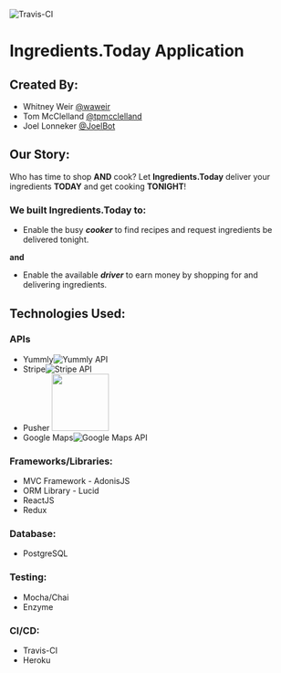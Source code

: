![Travis-CI](https://api.travis-ci.org/tpmcclelland/ironyard-final-project.svg?branch=master)
# Ingredients.Today Application

## Created By:
- Whitney Weir [@waweir](https://github.com/waweir)
- Tom McClelland [@tpmcclelland](https://github.com/tpmcclelland/)
- Joel Lonneker [@JoelBot](https://github.com/JoelBot)

## Our Story:
Who has time to shop **AND** cook?  Let **Ingredients.Today** deliver your ingredients **TODAY** and get cooking **TONIGHT**!
### We built Ingredients.Today to:
- Enable the busy **_cooker_** to find recipes and request ingredients be delivered tonight.

**and** 

- Enable the available **_driver_** to earn money by shopping for and delivering ingredients.

## Technologies Used:
### APIs
- Yummly![Yummly API](http://s.yumm.ly/s/97a851e/img/yummly.svg)
- Stripe![Stripe API](https://stripe.com/img/documentation/api/logo@2x.png)
- Pusher <img src="https://github.com/pusher/pusher-logos/blob/master/PNG/pusher_logo_dark.png?raw=true" width="100">
- Google Maps![Google Maps API](https://www.gstatic.com/images/branding/product/1x/maps_64dp.png)

### Frameworks/Libraries:
- MVC Framework - AdonisJS
- ORM Library - Lucid
- ReactJS
- Redux

### Database:
- PostgreSQL

### Testing:
- Mocha/Chai
- Enzyme

### CI/CD:
- Travis-CI
- Heroku
